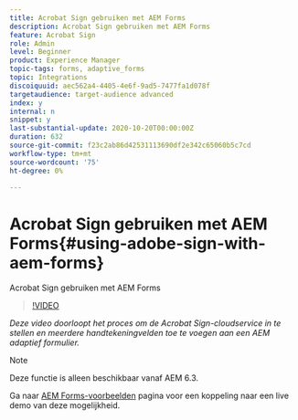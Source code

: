 ```yaml
---
title: Acrobat Sign gebruiken met AEM Forms
description: Acrobat Sign gebruiken met AEM Forms
feature: Acrobat Sign
role: Admin
level: Beginner
product: Experience Manager
topic-tags: forms, adaptive_forms
topic: Integrations
discoiquuid: aec562a4-4405-4e6f-9ad5-7477fa1d078f
targetaudience: target-audience advanced
index: y
internal: n
snippet: y
last-substantial-update: 2020-10-20T00:00:00Z
duration: 632
source-git-commit: f23c2ab86d42531113690df2e342c65060b5c7cd
workflow-type: tm+mt
source-wordcount: '75'
ht-degree: 0%

---
```



# Acrobat Sign gebruiken met AEM Forms{#using-adobe-sign-with-aem-forms}

Acrobat Sign gebruiken met AEM Forms

>[!VIDEO](https://video.tv.adobe.com/v/18696?quality=12&learn=on)

*Deze video doorloopt het proces om de Acrobat Sign-cloudservice in te stellen en meerdere handtekeningvelden toe te voegen aan een AEM adaptief formulier.*

>[!NOTE]
>
>Deze functie is alleen beschikbaar vanaf AEM 6.3.

Ga naar [AEM Forms-voorbeelden](https://forms.enablementadobe.com/content/samples/samples.html?query=0#formsandsign) pagina voor een koppeling naar een live demo van deze mogelijkheid.
